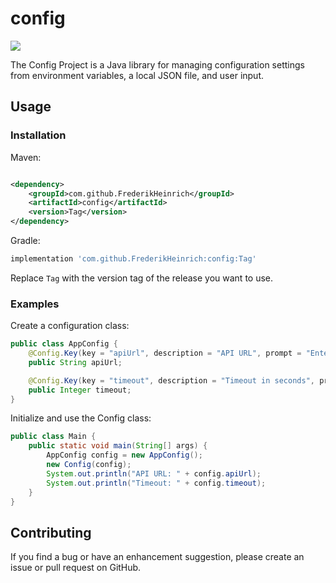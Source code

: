 # config

[![](https://jitpack.io/v/FrederikHeinrich/config.svg)](https://jitpack.io/#FrederikHeinrich/config)

The Config Project is a Java library for managing configuration settings from environment variables, a local JSON file, and user input.

## Usage

### Installation

Maven:

```xml

<dependency>
    <groupId>com.github.FrederikHeinrich</groupId>
    <artifactId>config</artifactId>
    <version>Tag</version>
</dependency>
```

Gradle:

```groovy
implementation 'com.github.FrederikHeinrich:config:Tag'
```

Replace `Tag` with the version tag of the release you want to use.

### Examples

Create a configuration class:

```java
public class AppConfig {
    @Config.Key(key = "apiUrl", description = "API URL", prompt = "Enter API URL:", env = "API_URL", regex = "https?://.*")
    public String apiUrl;

    @Config.Key(key = "timeout", description = "Timeout in seconds", prompt = "Enter timeout:", env = "TIMEOUT", regex = "\\d+")
    public Integer timeout;
}
```

Initialize and use the Config class:

```java
public class Main {
    public static void main(String[] args) {
        AppConfig config = new AppConfig();
        new Config(config);
        System.out.println("API URL: " + config.apiUrl);
        System.out.println("Timeout: " + config.timeout);
    }
}
```

## Contributing

If you find a bug or have an enhancement suggestion, please create an issue or pull request on GitHub.
